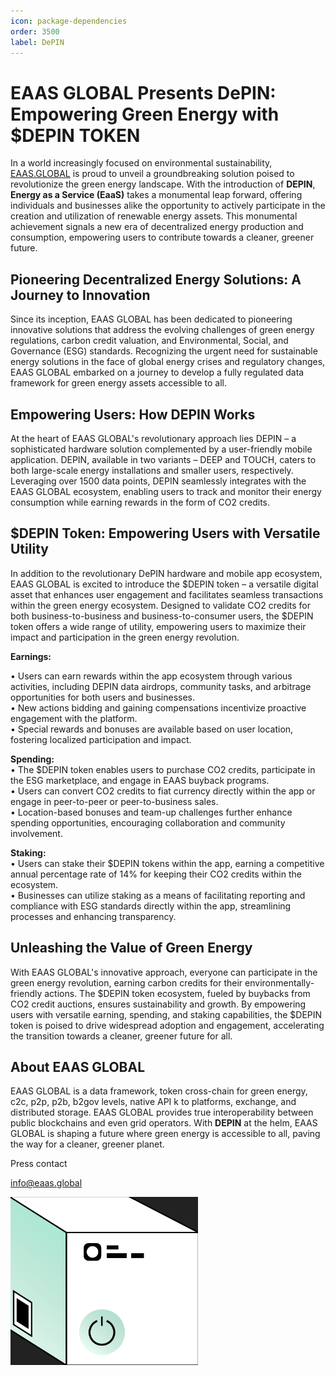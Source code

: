 ```yaml
---
icon: package-dependencies
order: 3500
label: DePIN
---
```



# EAAS GLOBAL Presents DePIN: Empowering Green Energy with $DEPIN TOKEN

In a world increasingly focused on environmental sustainability, [EAAS.GLOBAL](https://eaas.global/) is proud to unveil a groundbreaking solution poised to revolutionize the green energy landscape. With the introduction of **DEPIN**, **Energy as a Service (EaaS)** takes a monumental leap forward, offering individuals and businesses alike the opportunity to actively participate in the creation and utilization of renewable energy assets. This monumental achievement signals a new era of decentralized energy production and consumption, empowering users to contribute towards a cleaner, greener future.



## Pioneering Decentralized Energy Solutions: A Journey to Innovation

Since its inception, EAAS GLOBAL has been dedicated to pioneering innovative solutions that address the evolving challenges of green energy regulations, carbon credit valuation, and Environmental, Social, and Governance (ESG) standards. Recognizing the urgent need for sustainable energy solutions in the face of global energy crises and regulatory changes, EAAS GLOBAL embarked on a journey to develop a fully regulated data framework for green energy assets accessible to all.

## Empowering Users: How DEPIN Works

At the heart of EAAS GLOBAL's revolutionary approach lies DEPIN – a sophisticated hardware solution complemented by a user-friendly mobile application. DEPIN, available in two variants – DEEP and TOUCH, caters to both large-scale energy installations and smaller users, respectively. Leveraging over 1500 data points, DEPIN seamlessly integrates with the EAAS GLOBAL ecosystem, enabling users to track and monitor their energy consumption while earning rewards in the form of CO2 credits.

## $DEPIN Token: Empowering Users with Versatile Utility

In addition to the revolutionary DePIN hardware and mobile app ecosystem, EAAS GLOBAL is excited to introduce the $DEPIN token – a versatile digital asset that enhances user engagement and facilitates seamless transactions within the green energy ecosystem. Designed to validate CO2 credits for both business-to-business and business-to-consumer users, the $DEPIN token offers a wide range of utility, empowering users to maximize their impact and participation in the green energy revolution.

**Earnings:**

 • Users can earn rewards within the app ecosystem through various activities, including DEPIN data airdrops, community tasks, and arbitrage opportunities for both users and businesses.  
 • New actions bidding and gaining compensations incentivize proactive engagement with the platform.  
 • Special rewards and bonuses are available based on user location, fostering localized participation and impact.

**Spending:**  
 • The $DEPIN token enables users to purchase CO2 credits, participate in the ESG marketplace, and engage in EAAS buyback programs.   
 • Users can convert CO2 credits to fiat currency directly within the app or engage in peer-to-peer or peer-to-business sales.  
 • Location-based bonuses and team-up challenges further enhance spending opportunities, encouraging collaboration and community involvement.

**Staking:**  
 • Users can stake their $DEPIN tokens within the app, earning a competitive annual percentage rate of 14% for keeping their CO2 credits within the ecosystem.  
 • Businesses can utilize staking as a means of facilitating reporting and compliance with ESG standards directly within the app, streamlining processes and enhancing transparency.  

## Unleashing the Value of Green Energy

With EAAS GLOBAL's innovative approach, everyone can participate in the green energy revolution, earning carbon credits for their environmentally-friendly actions. The $DEPIN token ecosystem, fueled by buybacks from CO2 credit auctions, ensures sustainability and growth. By empowering users with versatile earning, spending, and staking capabilities, the $DEPIN token is poised to drive widespread adoption and engagement, accelerating the transition towards a cleaner, greener future for all.

## About EAAS GLOBAL

EAAS GLOBAL is a data framework, token cross-chain for green energy, c2c, p2p, p2b, b2gov levels, native API k to platforms, exchange, and distributed storage. EAAS GLOBAL provides true interoperability between public blockchains and even grid operators. With **DEPIN** at the helm, EAAS GLOBAL is shaping a future where green energy is accessible to all, paving the way for a cleaner, greener planet.

Press contact

info@eaas.global

<!--
## Introducing the revolutionary EAAS DePIN hardware
 
 Poised to redefine user interaction and connectivity paradigms. With the premiere of **TOUCH** and **DEEP** functionalities, users can expect seamless and intuitive interactions like never before. 
 
 The device boasts an official connection with **mTAP technology**, ensuring compatibility and enhanced functionality across various platforms. 
 
 Leveraging 5G and BT connectivity worldwide, users can stay connected effortlessly, transcending geographical boundaries. 
 
 Moreover, shipping worldwide under $50 USD underscores our commitment to accessibility and global outreach. As a gesture of appreciation, AIRDROPS await early adopters, offering them exclusive benefits and privileges. Prepare to experience a new era of connectivity and interaction with EAAS DePIN hardware.



### Below are the two types of DePIN hardwares:

**EAAS SMART TOUCH**: This is a contactless electricity meter designed for small gainers. It is equipped with 5G and Bluetooth connectivity, ideal for integrated electricity monitoring. Tailored solutions are available for large-scale producers.


**EAAS SMART DEEP**: This fully integrated electricity meter also features 5G and Bluetooth connectivity. It is specifically tailored for large producers, offering comprehensive monitoring capabilities for their operations.

-->

<img src="/src/headers/depin_2.png" width="300">


